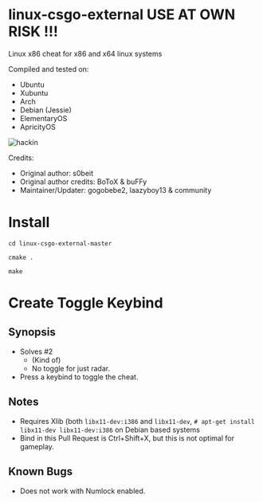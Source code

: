 linux-csgo-external USE AT OWN RISK !!!
===================

Linux x86 cheat for x86 and x64 linux systems

Compiled and tested on:
- Ubuntu
- Xubuntu
- Arch
- Debian (Jessie)
- ElementaryOS
- ApricityOS

![hackin](http://i.imgur.com/fiKLjnQ.jpg)

Credits:
- Original author: s0beit
- Original author credits: BoToX & buFFy
- Maintainer/Updater: gogobebe2, laazyboy13 & community

# Install
`cd linux-csgo-external-master`

`cmake .`

`make`

# Create Toggle Keybind

## Synopsis
* Solves #2 
    - (Kind of)
    - No toggle for just radar.
* Press a keybind to toggle the cheat.

## Notes
* Requires Xlib (both `libx11-dev:i386` and `libx11-dev`, `# apt-get install libx11-dev libx11-dev:i386` on Debian based systems
* Bind in this Pull Request is Ctrl+Shift+X, but this is not optimal for gameplay.

## Known Bugs
* Does not work with Numlock enabled.
